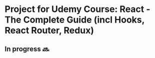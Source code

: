 # Project for Udemy Course: React - The Complete Guide (incl Hooks, React Router, Redux)

## In progress :soon:

